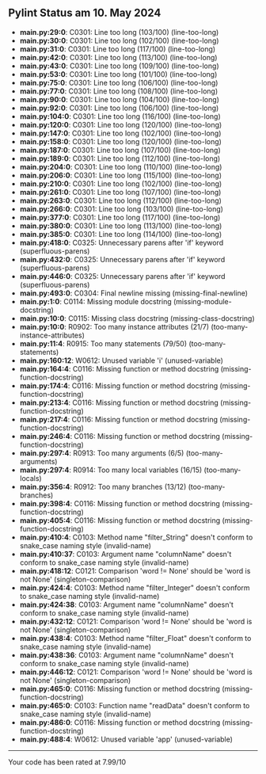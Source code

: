 ## Pylint Status am 10. May 2024

- **main.py:29:0**: C0301: Line too long (103/100) (line-too-long)
- **main.py:30:0**: C0301: Line too long (102/100) (line-too-long)
- **main.py:31:0**: C0301: Line too long (117/100) (line-too-long)
- **main.py:42:0**: C0301: Line too long (113/100) (line-too-long)
- **main.py:43:0**: C0301: Line too long (109/100) (line-too-long)
- **main.py:53:0**: C0301: Line too long (101/100) (line-too-long)
- **main.py:75:0**: C0301: Line too long (106/100) (line-too-long)
- **main.py:77:0**: C0301: Line too long (108/100) (line-too-long)
- **main.py:90:0**: C0301: Line too long (104/100) (line-too-long)
- **main.py:92:0**: C0301: Line too long (106/100) (line-too-long)
- **main.py:104:0**: C0301: Line too long (116/100) (line-too-long)
- **main.py:120:0**: C0301: Line too long (120/100) (line-too-long)
- **main.py:147:0**: C0301: Line too long (102/100) (line-too-long)
- **main.py:158:0**: C0301: Line too long (120/100) (line-too-long)
- **main.py:187:0**: C0301: Line too long (107/100) (line-too-long)
- **main.py:189:0**: C0301: Line too long (112/100) (line-too-long)
- **main.py:204:0**: C0301: Line too long (110/100) (line-too-long)
- **main.py:206:0**: C0301: Line too long (115/100) (line-too-long)
- **main.py:210:0**: C0301: Line too long (102/100) (line-too-long)
- **main.py:261:0**: C0301: Line too long (107/100) (line-too-long)
- **main.py:263:0**: C0301: Line too long (112/100) (line-too-long)
- **main.py:266:0**: C0301: Line too long (103/100) (line-too-long)
- **main.py:377:0**: C0301: Line too long (117/100) (line-too-long)
- **main.py:380:0**: C0301: Line too long (113/100) (line-too-long)
- **main.py:385:0**: C0301: Line too long (114/100) (line-too-long)
- **main.py:418:0**: C0325: Unnecessary parens after 'if' keyword (superfluous-parens)
- **main.py:432:0**: C0325: Unnecessary parens after 'if' keyword (superfluous-parens)
- **main.py:446:0**: C0325: Unnecessary parens after 'if' keyword (superfluous-parens)
- **main.py:493:0**: C0304: Final newline missing (missing-final-newline)
- **main.py:1:0**: C0114: Missing module docstring (missing-module-docstring)
- **main.py:10:0**: C0115: Missing class docstring (missing-class-docstring)
- **main.py:10:0**: R0902: Too many instance attributes (21/7) (too-many-instance-attributes)
- **main.py:11:4**: R0915: Too many statements (79/50) (too-many-statements)
- **main.py:160:12**: W0612: Unused variable 'i' (unused-variable)
- **main.py:164:4**: C0116: Missing function or method docstring (missing-function-docstring)
- **main.py:174:4**: C0116: Missing function or method docstring (missing-function-docstring)
- **main.py:213:4**: C0116: Missing function or method docstring (missing-function-docstring)
- **main.py:217:4**: C0116: Missing function or method docstring (missing-function-docstring)
- **main.py:246:4**: C0116: Missing function or method docstring (missing-function-docstring)
- **main.py:297:4**: R0913: Too many arguments (6/5) (too-many-arguments)
- **main.py:297:4**: R0914: Too many local variables (16/15) (too-many-locals)
- **main.py:356:4**: R0912: Too many branches (13/12) (too-many-branches)
- **main.py:398:4**: C0116: Missing function or method docstring (missing-function-docstring)
- **main.py:405:4**: C0116: Missing function or method docstring (missing-function-docstring)
- **main.py:410:4**: C0103: Method name "filter_String" doesn't conform to snake_case naming style (invalid-name)
- **main.py:410:37**: C0103: Argument name "columnName" doesn't conform to snake_case naming style (invalid-name)
- **main.py:418:12**: C0121: Comparison 'word != None' should be 'word is not None' (singleton-comparison)
- **main.py:424:4**: C0103: Method name "filter_Integer" doesn't conform to snake_case naming style (invalid-name)
- **main.py:424:38**: C0103: Argument name "columnName" doesn't conform to snake_case naming style (invalid-name)
- **main.py:432:12**: C0121: Comparison 'word != None' should be 'word is not None' (singleton-comparison)
- **main.py:438:4**: C0103: Method name "filter_Float" doesn't conform to snake_case naming style (invalid-name)
- **main.py:438:36**: C0103: Argument name "columnName" doesn't conform to snake_case naming style (invalid-name)
- **main.py:446:12**: C0121: Comparison 'word != None' should be 'word is not None' (singleton-comparison)
- **main.py:465:0**: C0116: Missing function or method docstring (missing-function-docstring)
- **main.py:465:0**: C0103: Function name "readData" doesn't conform to snake_case naming style (invalid-name)
- **main.py:486:0**: C0116: Missing function or method docstring (missing-function-docstring)
- **main.py:488:4**: W0612: Unused variable 'app' (unused-variable)

-----------------------------------
Your code has been rated at 7.99/10

